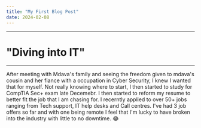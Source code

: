 ```yaml
---
title: "My First Blog Post"
date: 2024-02-08
---
```

---
# "Diving into IT"
---
After meeting with Mdava's family and seeing the freedom given to mdava's cousin and her fiance with a occupation in Cyber Security, 
I knew I wanted that for myself. Not really knowing where to start, I then started to study for CompTIA Sec+ exam late Decemebr. 
I then started to reform my resume to better fit the job that I am chasing for. I recerntly applied to over 50+ jobs ranging from Tech support, IT help desks and Call centres.
I've had 3 job offers so far and with one being remote I feel that I'm lucky to have broken into the industry with little to no downtime.
:joy:
